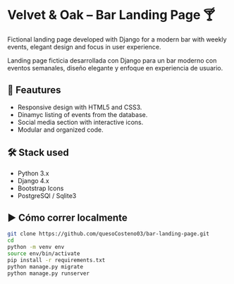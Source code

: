# Velvet & Oak – Bar Landing Page 🍸

Fictional landing page developed with Django for a modern bar with weekly events, elegant design and focus in user experience.

Landing page ficticia desarrollada con Django para un bar moderno con eventos semanales, diseño elegante y enfoque en experiencia de usuario.

## 🚀 Feautures

- Responsive design with HTML5 and CSS3.
- Dinamyc listing of events from the database.
- Social media section with interactive icons.
- Modular and organized code.

## 🛠️ Stack used

- Python 3.x
- Django 4.x
- Bootstrap Icons
- PostgreSQl / Sqlite3

## ▶️ Cómo correr localmente

```bash
git clone https://github.com/quesoCosteno03/bar-landing-page.git
cd 
python -m venv env
source env/bin/activate
pip install -r requirements.txt
python manage.py migrate
python manage.py runserver
